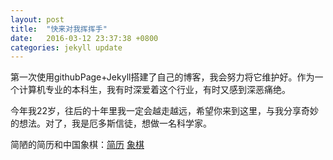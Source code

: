 ```yaml
---
layout: post
title:  "快来对我挥挥手"
date:   2016-03-12 23:37:38 +0800
categories: jekyll update
---
```

第一次使用githubPage+Jekyll搭建了自己的博客，我会努力将它维护好。作为一个计算机专业的本科生，我有时深爱着这个行业，有时又感到深恶痛绝。

今年我22岁，往后的十年里我一定会越走越远，希望你来到这里，与我分享奇妙的想法。对了，我是厄多斯信徒，想做一名科学家。

简陋的简历和中国象棋：[简历][resume] [象棋][chinachess]

[resume]:/src/resume.html
[chinachess]:/src/chinachess.html